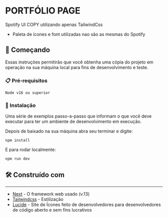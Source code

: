 # PORTFÓLIO PAGE

Spotify UI COPY utilizando apenas TailwindCss
* Paleta de ícones e font utilizadas nao são as mesmas do Spotify

## 🚀 Começando

Essas instruções permitirão que você obtenha uma cópia do projeto em operação na sua máquina local para fins de desenvolvimento e teste.

### 📋 Pré-requisitos

```
Node v16 ou superior
```

### 🔧 Instalação

Uma série de exemplos passo-a-passo que informam o que você deve executar para ter um ambiente de desenvolvimento em execução.

Depois de baixado na sua máquina abra seu terminar e digite:

```
npm install 
```

E para rodar localmente:

```
npm run dev
```

## 🛠️ Construído com

___

* [Next](https://nextjs.org/) - O framework web usado (v.13)
* [Tailwindcss](https://tailwindcss.com/) - Estilização
* [Lucide](https://lucide.dev/) - Site de Ícones feito de desenvolvedores para desenvolvedores de código aberto e sem fins lucrativos
